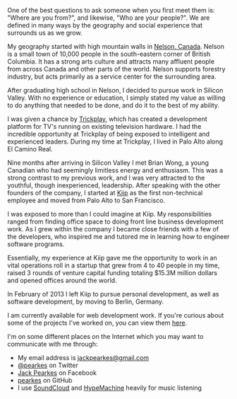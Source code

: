 One of the best questions to ask someone when you first meet them is:
"Where are you from?", and likewise, "Who are your people?". We are
defined in many ways by the geography and social experience that
surrounds us as we grow.

My geography started with high mountain walls in [Nelson, Canada](http://en.wikipedia.org/wiki/Nelson,_British_Columbia).
Nelson is a small town of 10,000 people in the south-eastern corner of British
Columbia. It has a strong arts culture and attracts many affluent people
from across Canada and other parts of the world. Nelson supports forestry
industry, but acts primarily as a service center for the surrounding area.

After graduating high school in Nelson, I decided to pursue work
in Silicon Valley. With no experience or education, I simply stated my
value as willing to do anything that needed to be done, and do it to
the best of my ability.

I was given a chance by [Trickplay](http://www.trickplay.com/), which
has created a development platform for TV's running on existing
television hardware. I had the incredible opportunity at Trickplay
of being exposed to intelligent and experienced leaders. During my
time at Trickplay, I lived in Palo Alto along El Camino Real.

Nine months after arriving in Silicon Valley I met Brian Wong, a young Canadian
who had seemingly limitless energy and enthusiasm. This was a strong contrast to my previous
work, and I was very attracted to the youthful, though inexperienced,
leadership. After speaking with the other founders of the company, I
started at [Kiip](http://kiip.me) as the first non-technical
employee and moved from Palo Alto to San Francisco.

I was exposed to more than I could imagine at Kiip. My responsibilities
ranged from finding office space to doing front line business development
work. As I grew within the company I became close friends with a few of
the developers, who inspired me and tutored me in learning how to engineer
software programs.

Essentially, my experience at Kiip gave me the opportunity to work in an
vital operations roll in a startup that grew from 4 to 40 people in my time, raised
3 rounds of venture capital funding totaling $15.3M million dollars and
opened offices around the world.

In February of 2013 I left Kiip to pursue personal development, as well
as software development, by moving to Berlin, Germany.

I am currently available for web development work. If you're curious
about some of the projects I've worked on, you can view them [here](/technical-projects).

I'm on some different places on the Internet which you may want to
communicate with me through:

- My email address is [jackpearkes@gmail.com](mailto:jackpearkes@gmail.com)
- [@pearkes](https://twitter.com/pearkes) on Twitter
- [Jack Pearkes](https://facebook.com/pearkes) on Facebook
- [pearkes](https://github.com/pearkes) on GitHub
- I use [SoundCloud](https://soundcloud.com/pearkes) and [HypeMachine](http://hypem.com/jackpearkes)
heavily for music listening

